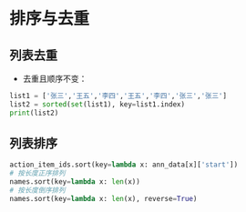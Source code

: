 # 排序与去重

## 列表去重

- 去重且顺序不变：

~~~python
list1 = ['张三','王五','李四','王五','李四','张三','张三']
list2 = sorted(set(list1), key=list1.index)
print(list2)
~~~

## 列表排序

~~~python
action_item_ids.sort(key=lambda x: ann_data[x]['start'])
# 按长度正序排列
names.sort(key=lambda x: len(x))
# 按长度倒序排列
names.sort(key=lambda x: len(x), reverse=True)
~~~
